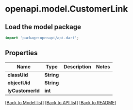 # openapi.model.CustomerLink

## Load the model package
```dart
import 'package:openapi/api.dart';
```

## Properties
Name | Type | Description | Notes
------------ | ------------- | ------------- | -------------
**classUid** | **String** |  | 
**objectUid** | **String** |  | 
**lyCustomerId** | **int** |  | 

[[Back to Model list]](../README.md#documentation-for-models) [[Back to API list]](../README.md#documentation-for-api-endpoints) [[Back to README]](../README.md)


